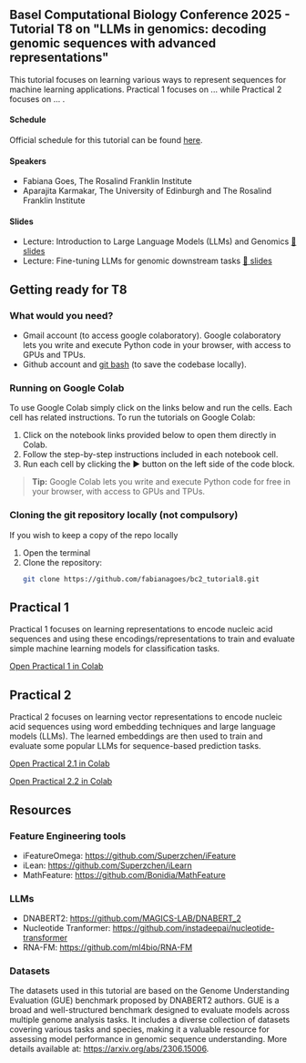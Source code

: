 ## Basel Computational Biology Conference 2025 - Tutorial T8 on "LLMs in genomics: decoding genomic sequences with advanced representations"

This tutorial focuses on learning various ways to represent sequences for machine learning applications. Practical 1 focuses on ... while Practical 2 focuses on ... .

#### Schedule
Official schedule for this tutorial can be found [here](https://www.bc2.ch/tutorials-workshops).

#### Speakers
- Fabiana Goes, The Rosalind Franklin Institute
- Aparajita Karmakar, The University of Edinburgh and The Rosalind Franklin Institute

#### Slides
- Lecture: Introduction to Large Language Models (LLMs) and Genomics [📁 slides](/slides/Part1_Representation_Learning_for_Nucleic_Acid_Sequences.pdf)
- Lecture: Fine-tuning LLMs for genomic downstream tasks [📁 slides](/slides/Part2_Representation_Learning_Embeddings.pdf)
  
## Getting ready for T8
### What would you need?

- Gmail account (to access google colaboratory). Google colaboratory lets you write and execute Python code in your browser, with access to GPUs and TPUs.
- Github account  and [git bash](https://git-scm.com/downloads) (to save the codebase locally).

### Running on Google Colab

To use Google Colab simply click on the links below and run the cells. Each cell has related instructions. To run the tutorials on Google Colab:

1. Click on the notebook links provided below to open them directly in Colab.
2. Follow the step-by-step instructions included in each notebook cell.
3. Run each cell by clicking the ▶️ button on the left side of the code block.

> **Tip:** Google Colab lets you write and execute Python code for free in your browser, with access to GPUs and TPUs.

### Cloning the git repository locally (not compulsory)

If you wish to keep a copy of the repo locally

1. Open the terminal
2. Clone the repository:
   ```bash
   git clone https://github.com/fabianagoes/bc2_tutorial8.git
   ```

## Practical 1

Practical 1 focuses on learning representations to encode nucleic acid sequences and using these encodings/representations to train and evaluate simple machine learning models for classification tasks.

[Open Practical 1 in Colab](https://colab.research.google.com/github/fabianagoes/ismb_tutorial8/blob/main/tutorial_practical1_colab.ipynb)

## Practical 2

Practical 2 focuses on learning vector representations to encode nucleic acid sequences using word embedding techniques and large language models (LLMs). The learned embeddings are then used to train and evaluate some popular LLMs for sequence-based prediction tasks.

[Open Practical 2.1 in Colab](https://colab.research.google.com/github/fabianagoes/ismb_tutorial8/blob/main/tutorial_practical2_1_colab.ipynb)

[Open Practical 2.2 in Colab](https://colab.research.google.com/github/fabianagoes/ismb_tutorial8/blob/main/tutorial_practical2_2_colab.ipynb)

## Resources

### Feature Engineering tools
- iFeatureOmega: https://github.com/Superzchen/iFeature
- iLean: https://github.com/Superzchen/iLearn
- MathFeature: https://github.com/Bonidia/MathFeature

### LLMs
- DNABERT2: https://github.com/MAGICS-LAB/DNABERT_2
- Nucleotide Tranformer: https://github.com/instadeepai/nucleotide-transformer
- RNA-FM: https://github.com/ml4bio/RNA-FM

### Datasets

The datasets used in this tutorial are based on the Genome Understanding Evaluation (GUE) benchmark proposed by DNABERT2 authors. GUE is a broad and well-structured benchmark designed to evaluate models across multiple genome analysis tasks. It includes a diverse collection of datasets covering various tasks and species, making it a valuable resource for assessing model performance in genomic sequence understanding. More details available at: https://arxiv.org/abs/2306.15006.
